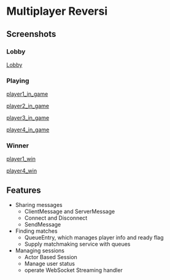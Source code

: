 # Multiplayer Reversi

## Screenshots

### Lobby

[Lobby](./screenshots/player1_lobby.png)

### Playing

[player1_in_game](./screenshots/player1_in_game.png)

[player2_in_game](./screenshots/player2_in_game.png)

[player3_in_game](./screenshots/player3_in_game.png)

[player4_in_game](./screenshots/player4_in_game.png)

### Winner

[player1_win](./screenshots/player1_win.png)

[player4_win](./screenshots/player4_win.png)

## Features

- Sharing messages
  - ClientMessage and ServerMessage
  - Connect and Disconnect
  - SendMessage
- Finding matches
  - QueueEntry, which manages player info and ready flag
  - Supply matchmaking service with queues
- Managing sessions
  - Actor Based Session
  - Manage user status
  - operate WebSocket Streaming handler
